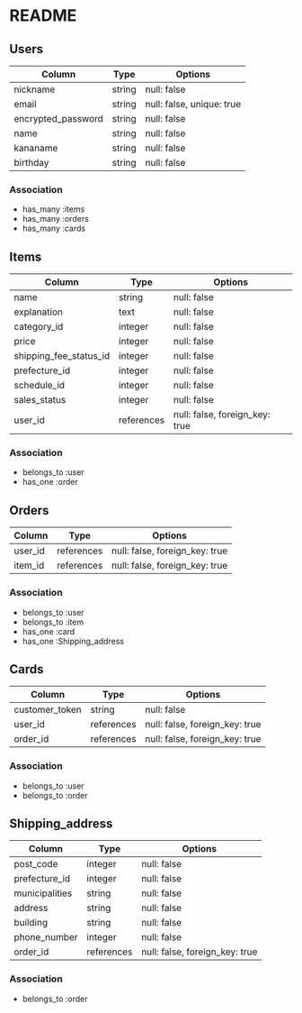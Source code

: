 # README
## Users
| Column             | Type   | Options                   |
|--------------------|--------|---------------------------|
| nickname           | string | null: false               |
| email              | string | null: false, unique: true |
| encrypted_password | string | null: false               |
| name               | string | null: false               |
| kananame           | string | null: false               |
| birthday           | string | null: false               |
### Association
- has_many :items
- has_many :orders
- has_many :cards

## Items
| Column                 | Type       | Options                        |
|------------------------|------------|--------------------------------|
| name                   | string     | null: false                    |
| explanation            | text       | null: false                    |
| category_id            | integer    | null: false                    |
| price                  | integer    | null: false                    |
| shipping_fee_status_id | integer    | null: false                    |
| prefecture_id          | integer    | null: false                    |
| schedule_id            | integer    | null: false                    |
| sales_status           | integer    | null: false                    |
| user_id                | references | null: false, foreign_key: true |
### Association
- belongs_to :user
- has_one :order

## Orders
| Column  | Type       | Options                        |
|---------|------------|--------------------------------|
| user_id | references | null: false, foreign_key: true |
| item_id | references | null: false, foreign_key: true |
### Association
- belongs_to :user
- belongs_to :item
- has_one :card
- has_one :Shipping_address

## Cards
| Column         | Type       | Options                        |
|----------------|------------|--------------------------------|
| customer_token | string     | null: false                    |
| user_id        | references | null: false, foreign_key: true |
| order_id       | references | null: false, foreign_key: true |
### Association
- belongs_to :user
- belongs_to :order

## Shipping_address
| Column         | Type       | Options                        |
|----------------|------------|--------------------------------|
| post_code      | integer    | null: false                    |
| prefecture_id  | integer    | null: false                    |
| municipalities | string     | null: false                    |
| address        | string     | null: false                    |
| building       | string     | null: false                    |
| phone_number   | integer    | null: false                    |
| order_id       | references | null: false, foreign_key: true |
### Association
- belongs_to :order